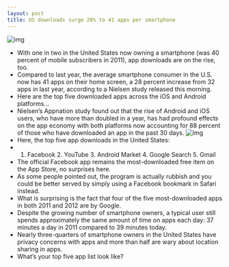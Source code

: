 ```yaml
---
layout: post
title: US downloads surge 28% to 41 apps per smartphone
---
```

![img](http://media.idownloadblog.com/wp-content/uploads/2012/05/App-Store-teaser-001.jpg)
* With one in two in the United States now owning a smartphone (was 40 percent of mobile subscribers in 2011), app downloads are on the rise, too.
* Compared to last year, the average smartphone consumer in the U.S. now has 41 apps on their home screen, a 28 percent increase from 32 apps in last year, according to a Nielsen study released this morning.
* Here are the top five downloaded apps across the iOS and Android platforms…
* Nielsen’s Appnation study found out that the rise of Android and iOS users, who have more than doubled in a year, has had profound effects on the app economy with both platforms now accounting for 88 percent of those who have downloaded an app in the past 30 days.
![img](http://media.idownloadblog.com/wp-content/uploads/2012/05/Nielsen-Appnation-201205.jpg)
* Here, the top five app downloads in the United States:
* 1. Facebook 2. YouTube 3. Android Market 4. Google Search 5. Gmail
* The official Facebook app remains the most-downloaded free item on the App Store, no surprises here.
* As some people pointed out, the program is actually rubbish and you could be better served by simply using a Facebook bookmark in Safari instead.
* What is surprising is the fact that four of the five most-downloaded apps in both 2011 and 2012 are by Google.
* Despite the growing number of smartphone owners, a typical user still spends approximately the same amount of time on apps each day: 37 minutes a day in 2011 compared to 39 minutes today.
* Nearly three-quarters of smartphone owners in the United States have privacy concerns with apps and more than half are wary about location sharing in apps.
* What’s your top five app list look like?

